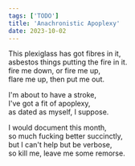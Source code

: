 ```yaml
---
tags: ['TODO']
title: 'Anachronistic Apoplexy'
date: 2023-10-02
---
```


This plexiglass has got fibres in it,  
asbestos things putting the fire in it.  
fire me down, or fire me up,  
flare me up, then put me out.

I'm about to have a stroke,  
I've got a fit of apoplexy,  
as dated as myself, I suppose.

I would document this month,  
so much fucking better succinctly,  
but I can't help but be verbose,  
so kill me, leave me some remorse.
